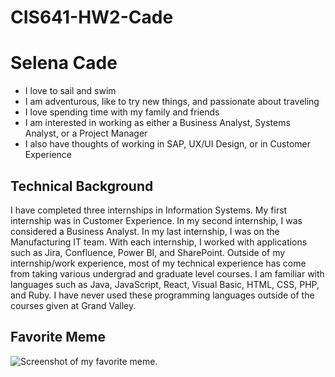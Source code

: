 # CIS641-HW2-Cade

# Selena Cade
- I love to sail and swim
- I am adventurous, like to try new things, and passionate about traveling 
- I love spending time with my family and friends
- I am interested in working as either a Business Analyst, Systems Analyst, or a Project Manager
- I also have thoughts of working in SAP, UX/UI Design, or in Customer Experience

## Technical Background 
I have completed three internships in Information Systems. My first internship was in Customer Experience. In my second internship, I was considered a Business Analyst. In my last internship, I was on the Manufacturing IT team. With each internship, I worked with applications such as Jira, Confluence, Power BI, and SharePoint. Outside of my internship/work experience, most of my technical experience has come from taking various undergrad and graduate level courses. I am familiar with languages such as Java, JavaScript, React, Visual Basic, HTML, CSS, PHP, and Ruby. I have never used these programming languages outside of the courses given at Grand Valley.  

## Favorite Meme
![Screenshot of my favorite meme.](https://static.boredpanda.com/blog/wp-content/uploads/2021/04/5D4CD07A-C531-4BED-BA3C-AC291F9D2BA9-60876bfc61b19-jpeg__700.jpg)
